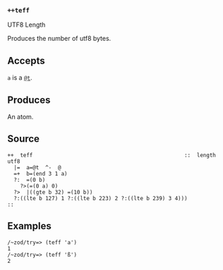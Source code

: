 ### `++teff`

UTF8 Length

Produces the number of utf8 bytes.

Accepts
-------

`a` is a [`@t`]().

Produces
--------

An atom.

Source
------

    ++  teff                                                ::  length utf8
      |=  a=@t  ^-  @
      =+  b=(end 3 1 a)
      ?:  =(0 b)
        ?>(=(0 a) 0)
      ?>  |((gte b 32) =(10 b))
      ?:((lte b 127) 1 ?:((lte b 223) 2 ?:((lte b 239) 3 4)))
    ::

Examples
--------

    /~zod/try=> (teff 'a')
    1
    /~zod/try=> (teff 'ß')
    2


